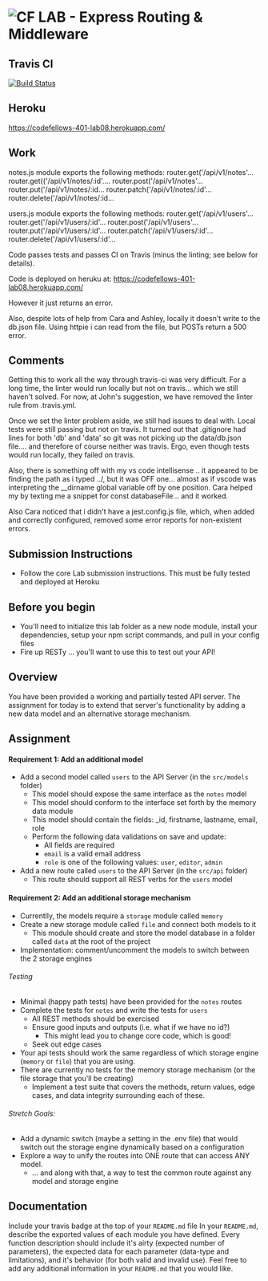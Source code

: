 ![CF](http://i.imgur.com/7v5ASc8.png) LAB - Express Routing & Middleware
=======================================================
## Travis CI
[![Build Status](https://travis-ci.com/Kevinoh47/lab-08.svg?branch=working08)](https://travis-ci.com/Kevinoh47/lab-08)


## Heroku
https://codefellows-401-lab08.herokuapp.com/

## Work
notes.js module exports the following methods:
router.get('/api/v1/notes'...
router.get(('/api/v1/notes/:id'....
router.post('/api/v1/notes'...
router.put('/api/v1/notes/:id...
router.patch('/api/v1/notes/:id'...
router.delete('/api/v1/notes/:id...


users.js module exports the following methods:
router.get('/api/v1/users'...
router.get('/api/v1/users/:id'...
router.post('/api/v1/users'...
router.put('/api/v1/users/:id'...
router.patch('/api/v1/users/:id'...
router.delete('/api/v1/users/:id'...

Code passes tests and passes CI on Travis (minus the linting; see below for details).

Code is deployed on heruku at: https://codefellows-401-lab08.herokuapp.com/

However it just returns an error.

Also, despite lots of help from Cara and Ashley, locally it doesn't write to the db.json file. Using httpie i can read from the file, but POSTs return a 500 error. 

## Comments
Getting this to work all the way through travis-ci was very difficult. For a long time, the linter would run locally but not on travis... which we still haven't solved. For now, at John's suggestion, we have removed the linter rule from .travis.yml.

Once we set the linter problem aside, we still had issues to deal with. Local tests were still passing but not on travis. It turned out that 
.gitignore had lines for both 'db' and 'data' so git was not picking up the data/db.json file.... and therefore of course neither was travis. Ergo, even though tests would run locally, they failed on travis.

Also, there is something off with my vs code intellisense .. it appeared to be finding the path as i typed ../, but it was OFF one... almost as if vscode was interpreting the __dirname global variable off by one position. Cara helped my by texting me a snippet for const databaseFile... and it worked.  

Also Cara noticed that i didn't have a jest.config.js file, which, when added and correctly configured, removed some error reports for non-existent errors.

## Submission Instructions
* Follow the core Lab submission instructions. This must be fully tested and deployed at Heroku

## Before you begin
* You'll need to initialize this lab folder as a new node module, install your dependencies, setup your npm script commands, and pull in your config files
* Fire up RESTy ... you'll want to use this to test out your API!

## Overview
You have been provided a working and partially tested API server. The assignment for today is to extend that server's functionality by adding a new data model and an alternative storage mechanism.

## Assignment
#### Requirement 1: Add an additional model
* Add a second model called `users` to the API Server (in the `src/models` folder)
  * This model should expose the same interface as the `notes` model
  * This model should conform to the interface set forth by the memory data module
  * This model should contain the fields: _id, firstname, lastname, email, role
  * Perform the following data validations on save and update:
    * All fields are required
    * `email` is a valid email address
    * `role` is one of the following values: `user`, `editor`, `admin`
* Add a new route called `users` to the API Server (in the `src/api` folder)
  * This route should support all REST verbs for the `users` model

#### Requirement 2: Add an additional storage mechanism
* Currentlly, the models require a `storage` module called `memory`
* Create a new storage module called `file` and connect both models to it
  * This module should create and store the model database in a folder called `data` at the root of the project
* Implementation: comment/uncomment the models to switch between the 2 storage engines

###### Testing
* Minimal (happy path tests) have been provided for the `notes` routes
* Complete the tests for `notes` and write the tests for `users`
  * All REST methods should be exercised
  * Ensure good inputs and outputs (i.e. what if we have no id?)
    * This might lead you to change core code, which is good!
  * Seek out edge cases
* Your api tests should work the same regardless of which storage engine (`memory` or `file`) that you are using.
* There are currently no tests for the memory storage mechanism (or the file storage that you'll be creating)
  * Implement a test suite that covers the methods, return values, edge cases, and data integrity surrounding each of these.

###### Stretch Goals:
* Add a dynamic switch (maybe a setting in the .env file) that would switch out the storage engine dynamically based on a configuration
* Explore a way to unify the routes into ONE route that can access ANY model.
  * ... and along with that, a way to test the common route against any model and storage engine


##  Documentation
Include your travis badge at the top of your `README.md` file
In your `README.md`, describe the exported values of each module you have defined. Every function description should include it's airty (expected number of parameters), the expected data for each parameter (data-type and limitations), and it's behavior (for both valid and invalid use). Feel free to add any additional information in your `README.md` that you would like.




